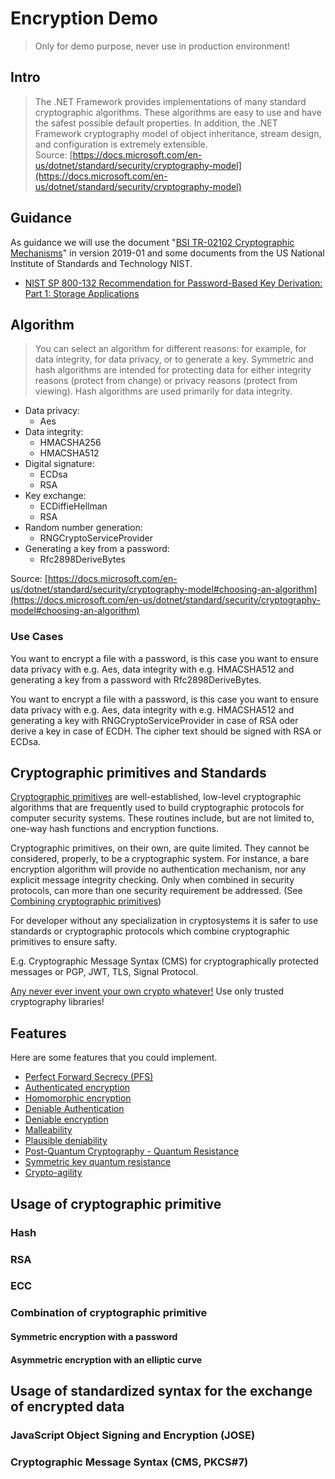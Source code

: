 # Encryption Demo

> Only for demo purpose, never use in production environment!

## Intro

> The .NET Framework provides implementations of many standard cryptographic algorithms. These algorithms are easy to use and have the safest possible default properties. In addition, the .NET Framework cryptography model of object inheritance, stream design, and configuration is extremely extensible.  
Source: [https://docs.microsoft.com/en-us/dotnet/standard/security/cryptography-model](https://docs.microsoft.com/en-us/dotnet/standard/security/cryptography-model)

## Guidance

As guidance we will use the document "[BSI TR-02102 Cryptographic Mechanisms](https://www.bsi.bund.de/EN/Publications/TechnicalGuidelines/tr02102/tr02102_node.html)" in version 2019-01
and some documents from the US National Institute of Standards and Technology NIST.

- [NIST SP 800-132 Recommendation for Password-Based Key Derivation: Part 1: Storage Applications](https://csrc.nist.gov/publications/detail/sp/800-132/final)

## Algorithm

> You can select an algorithm for different reasons: for example, for data integrity, for data privacy, or to generate a key. Symmetric and hash algorithms are intended for protecting data for either integrity reasons (protect from change) or privacy reasons (protect from viewing). Hash algorithms are used primarily for data integrity.

- Data privacy:
  - Aes
- Data integrity:
  - HMACSHA256
  - HMACSHA512
- Digital signature:
  - ECDsa
  - RSA
- Key exchange:
  - ECDiffieHellman
  - RSA
- Random number generation:
  - RNGCryptoServiceProvider
- Generating a key from a password:
  - Rfc2898DeriveBytes

Source: [https://docs.microsoft.com/en-us/dotnet/standard/security/cryptography-model#choosing-an-algorithm](https://docs.microsoft.com/en-us/dotnet/standard/security/cryptography-model#choosing-an-algorithm)

### Use Cases

You want to encrypt a file with a password, is this case you want to ensure data privacy with e.g. Aes, data integrity with e.g. HMACSHA512 and generating a key from a password with Rfc2898DeriveBytes.

You want to encrypt a file with a password, is this case you want to ensure data privacy with e.g. Aes, data integrity with e.g. HMACSHA512 and generating a key  with RNGCryptoServiceProvider in case of RSA oder derive a key in case of ECDH. The cipher text should be signed with RSA or ECDsa.

## Cryptographic primitives and Standards

[Cryptographic primitives](https://en.wikipedia.org/wiki/Cryptographic_primitive) are well-established, low-level cryptographic algorithms that are frequently used to build cryptographic protocols for computer security systems. These routines include, but are not limited to, one-way hash functions and encryption functions.

Cryptographic primitives, on their own, are quite limited. They cannot be considered, properly, to be a cryptographic system. For instance, a bare encryption algorithm will provide no authentication mechanism, nor any explicit message integrity checking. Only when combined in security protocols, can more than one security requirement be addressed. (See [Combining cryptographic primitives](https://en.wikipedia.org/wiki/Cryptographic_primitive#Combining_cryptographic_primitives))

For developer without any specialization in cryptosystems it is safer to use standards or cryptographic protocols which combine cryptographic primitives to ensure safty.

E.g. Cryptographic Message Syntax (CMS) for cryptographically protected messages or PGP, JWT, TLS, Signal Protocol.

[Any never ever invent your own crypto whatever!](https://security.stackexchange.com/questions/18197/why-shouldnt-we-roll-our-own) Use only trusted cryptography libraries!

## Features

Here are some features that you could implement.

- [Perfect Forward Secrecy (PFS)](https://en.wikipedia.org/wiki/Forward_secrecy)
- [Authenticated encryption](https://en.wikipedia.org/wiki/Authenticated_encryption)
- [Homomorphic encryption](https://en.wikipedia.org/wiki/Homomorphic_encryption)
- [Deniable Authentication](https://en.wikipedia.org/wiki/Deniable_authentication)
- [Deniable encryption](https://en.wikipedia.org/wiki/Deniable_encryption)
- [Malleability](https://en.wikipedia.org/wiki/Malleability_(cryptography))
- [Plausible deniability](https://en.wikipedia.org/wiki/Plausible_deniability)
- [Post-Quantum Cryptography - Quantum Resistance](https://en.wikipedia.org/wiki/Quantum_cryptography)
- [Symmetric key quantum resistance](https://en.wikipedia.org/wiki/Post-quantum_cryptography#Symmetric_key_quantum_resistance)
- [Crypto-agility](https://en.wikipedia.org/wiki/Crypto-agility)

## Usage of cryptographic primitive

### Hash

### RSA

### ECC

### Combination of cryptographic primitive

#### Symmetric encryption with a password

#### Asymmetric encryption with an elliptic curve

## Usage of standardized syntax for the exchange of encrypted data

### JavaScript Object Signing and Encryption (JOSE)

### Cryptographic Message Syntax (CMS, PKCS#7)
